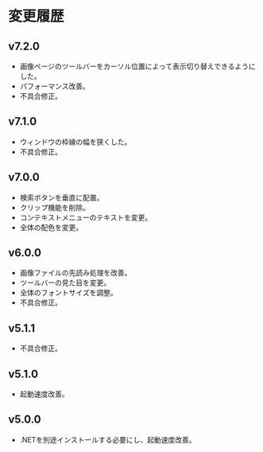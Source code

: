 # 変更履歴

## v7.2.0
* 画像ページのツールバーをカーソル位置によって表示切り替えできるようにした。
* パフォーマンス改善。
* 不具合修正。

## v7.1.0
* ウィンドウの枠線の幅を狭くした。
* 不具合修正。

## v7.0.0
* 検索ボタンを垂直に配置。
* クリップ機能を削除。
* コンテキストメニューのテキストを変更。
* 全体の配色を変更。

## v6.0.0
* 画像ファイルの先読み処理を改善。
* ツールバーの見た目を変更。
* 全体のフォントサイズを調整。
* 不具合修正。

## v5.1.1
* 不具合修正。

## v5.1.0
* 起動速度改善。

## v5.0.0
* .NETを別途インストールする必要にし、起動速度改善。
